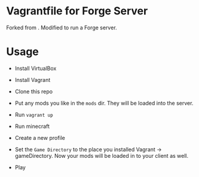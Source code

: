 # Vagrantfile for Forge Server

Forked from [](https://github.com/stephen-mw/vagrant_minecraft). Modified to run a Forge server.

# Usage

- Install VirtualBox
- Install Vagrant
- Clone this repo
- Put any mods you like in the `mods` dir. They will be loaded into the server.
- Run `vagrant up`

- Run minecraft
- Create a new profile
- Set the `Game Directory` to the place you installed Vagrant -> gameDirectory. Now your mods will be loaded in to your client as well.
- Play

